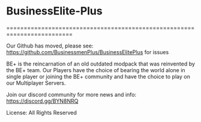 # BusinessElite-Plus
=========================================================================

Our Github has moved, please see: https://github.com/BusinessmenPlus/BusinessElitePlus for issues

BE+ is the reincarnation of an old outdated modpack that was reinvented by the BE+ team. Our Players have the choice of bearing the world alone in single player or joining the BE+ community and have the choice to play on our Multiplayer Servers.

Join our discord community for more news and info: https://discord.gg/BYN8NRQ

License: All Rights Reserved
